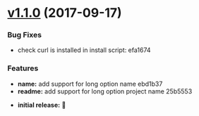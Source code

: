 <a name="v1.1.0"></a>
# [v1.1.0](/compare/1.0.0...1.1.0) (2017-09-17)


### Bug Fixes

* check curl is installed in install script: efa1674


### Features

* **name:** add support for long option name ebd1b37
* **readme:** add support for long option project name 25b5553

<a name="v1.0.0"></a>
* **initial release:** :rocket:
